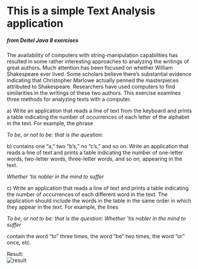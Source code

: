 <h1>This is a simple Text Analysis application</h1><h5>from Deitel Java 8 exercises</h5>
<p>The availability of computers with string-manipulation capabilities has resulted in some rather interesting approaches to analyzing the writings of great authors. Much attention has been focused on whether William Shakespeare ever lived. Some scholars believe there’s
substantial evidence indicating that Christopher Marlowe actually penned the masterpieces attributed to Shakespeare. Researchers have used computers to find similarities in the writings of these
two authors. This exercise examines three methods for analyzing texts with a computer.</p>

a) Write an application that reads a line of text from the keyboard and prints a table indicating the number of occurrences of each letter of the alphabet in the text. For example,
the phrase

<i>To be, or not to be: that is the question:</i>

b) contains one “a,” two “b’s,” no “c’s,” and so on.
Write an application that reads a line of text and prints a table indicating the number
of one-letter words, two-letter words, three-letter words, and so on, appearing in the
text.

<i>Whether 'tis nobler in the mind to suffer</i>

c) Write an application that reads a line of text and prints a table indicating the number
of occurrences of each different word in the text. The application should include the
words in the table in the same order in which they appear in the text. For example, the
lines

<i>To be, or not to be: that is the question:
Whether 'tis nobler in the mind to suffer</i>

contain the word “to” three times, the word “be” two times, the word “or” once, etc.
<p>
Result:<br/>
<img src="http://i67.tinypic.com/o0dpxv.png" alt="result"/>
</p>
